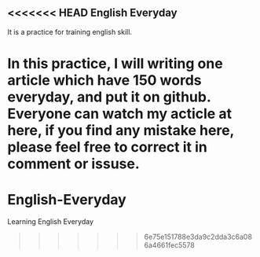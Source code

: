 <<<<<<< HEAD
English Everyday
----------------
It is a practice for training english skill.

In this practice, I will writing one article which have 150 words everyday, and put it on github. Everyone can watch my acticle at here, if you find any mistake here, please feel free to correct it in comment or issuse.
=======
# English-Everyday
Learning English Everyday
>>>>>>> 6e75e151788e3da9c2dda3c6a086a4661fec5578
